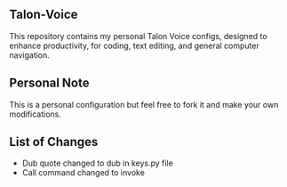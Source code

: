 ## Talon-Voice

This repository contains my personal Talon Voice configs, designed to enhance productivity, for coding, text editing, and general computer navigation.

## Personal Note

This is a personal configuration but feel free to fork it and make your own modifications. 

## List of Changes

* Dub quote changed to dub in keys.py file 
* Call command changed to invoke
